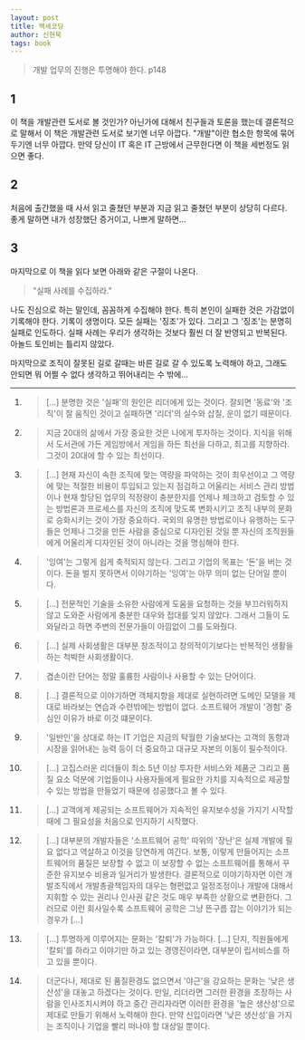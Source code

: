 ```yaml
---
layout: post
title: 백세코딩
author: 신현묵
tags: book
---
```

> 개발 업무의 진행은 투명해야 한다. p148

## 1
이 책을 개발관련 도서로 볼 것인가? 아닌가에 대해서 친구들과 토론을 했는데 결론적으로 말해서 이 책은 개발관련 도서로 보기엔 너무 아깝다. "개발"이란 협소한 항목에 묶어 두기엔 너무 아깝다. 만약 당신이 IT 혹은 IT 근방에서 근무한다면 이 책을 세번정도 읽으면 좋다. 

## 2
처음에 출간했을 때 사서 읽고 줄쳤던 부분과 지금 읽고 줄쳤던 부분이 상당히 다르다. 좋게 말하면 내가 성장했단 증거이고, 나쁘게 말하면...

## 3
마지막으로 이 책을 읽다 보면 아래와 같은 구절이 나온다.

> "실패 사례를 수집하라."

나도 진심으로 하는 말인데, 꼼꼼하게 수집해야 한다. 특히 본인이 실패한 것은 가감없이 기록해야 한다. 기록이 생명이다. 모든 실패는 '징조'가 있다. 그리고 그 '징조'는 분명히 실패로 인도하다. 실패 사례는 우리가 생각하는 것보다 훨씬 더 잘 반영되고 반복된다. 아놀드 토인비는 틀리지 않았다.

마지막으로 조직이 잘못된 길로 갈때는 바른 길로 갈 수 있도록 노력해야 하고, 그래도 안되면 뭐 어쩔 수 없다 생각하고 뛰어내리는 수 밖에...

----

1. > [...] 분명한 것은 '실패'의 원인은 리더에게 있는 것이다. 잘되면 '동료'와  '조직'이 잘 움직인 것이고 실패하면 '리더'의 실수와 삽질, 운이 없기 때문이다.

2. > 지금 20대의 삶에서 가장 중요한 것은 나에게 투자하는 것이다. 지식을 위해서 도서관에 가든 게임방에서 게임을 하든 최선을 다하고, 최고를 지향하라. 그것이 20대에 할 수 있는 최선이다.

3. > [...] 현재 자신이 속한 조직에 맞는 역량을 파악하는 것이 최우선이고 그 역량에 맞는 적절한 비용이 투입되고 있는지 점검하고 어울리는 서비스 관리 방법이나 현재 할당된 업무의 적정량이 충분한지를 언제나 체크하고 검토할 수 있는 방법론과 프로세스를 자신의 조직에 맞도록 변화시키고 조직 내부의 문화로 승화시키는 것이 가장 중요하다. 국외의 유명한 방법로이나 유행하는 도구들은 언제나 그것을 만든 사람을 중심으로 디자인된 것일 뿐 자신의 조직원들에게 어울리게 디자인된 것이 아니라는 것을 명심해야 한다.

4. > '잉여'는 그렇게 쉽게 축적되지 않는다. 그리고 기업의 목표는 '돈'을 버는 것이다. 돈을 벌지 못하면서 이야기하는 '잉여'는 아무 의미 없는 단어일 뿐이다.

5. > [...] 전문적인 기술을 소유한 사람에게 도움을 요청하는 것을 부끄러워하지 않고 도와준 사람에게 충분한 대우와 접대를 잊지 않았다. 그래서 그들이 도와달라고 하면 주변의 전문가들이 아낌없이 그를 도와줬다.

6. > [...] 실제 사회생활은 대부분 창조적이고 창의적이기보다는 반복적인 생활을 하는 척박한 사회생활이다.

7. > 겸손이란 단어는 정말 훌륭한 사람이나 사용할 수 있는 단어이다.

8. > [...] 결론적으로 이야기하면 객체지향을 제대로 실현하려면 도메인 모델을 제대로 바라보는 연습과 수련밖에는 방법이 없다. 소프트웨어 개발이 '경험' 중심인 이유가 바로 이것 떄문이다.

9. > '일반인'을 상대로 하는 IT 기업은 지금의 탁월한 기술보다는 고객의 동향과 시장을 읽어내는 능력 등이 더 중요하고 대규모 자본의 이동이 필수적이다.

10. > [...] 고집스러운 리더들이 최소 5년 이상 투자한 서비스와 제품군 그리고 품질 요소 덕분에 기업들이나 사용자들에게 필요한 가치를 지속적으로 제공할 수 있는 방법을 만들었기 때문에 성공했다고 볼 수 있다.

11. > [...] 고객에게 제공되는 소프트웨어가 지속적인 유지보수성을 가지기 시작할 때에 그 필요성을 처음으로 인지하기 시작했다.

12. > [...] 대부분의 개발자들은 '소프트웨어 공학' 따위의 '장난'은 실제 개발에 필요 없다고 역살하고 이것을 당연하게 여긴다. 보통, 이렇게 만들어지는 소프트웨어의 품질은 보장할 수 없고 이 보장할 수 없는 소프트웨어를 통해서 꾸준한 유지보수 비용과 일거리가 발생한다. 결론적으로 이야기하자면 이런 개발조직에서 개발총괄책임자의 대우는 형편없고 일정조정이나 개발에 대해서 지휘할 수 있는 권리나 인사권 같은 것도 매우 부족한 상황으로 변환한다. 그러므로 이런 회사일수록 소프트웨어 공학은 그냥 뜬구름 잡는 이야기가 되는 경우가 [...]

13. > [...] 투명하게 이루어지는 문화는 '칼퇴'가 가능하다. [...] 단지, 직원들에게 '칼퇴'를 하라고 이야기만 하고 있는 경영진이라면, 대부분이 립서비스를 하고 있을 뿐이다.

14. > 더군다나, 제대로 된 품질환경도 없으면서 '야근'을 강요하는 문화는 '낮은 생산성'을 대놓고 하겠다는 것이다. 만일, 리더라면 그러한 환경을 조장하는 사람을 인사조치시켜야 하고 중간 관리자라면 이러한 환경을 '높은 생산성'으로 제대로 만들기 위해서 노력해야 한다. 만약 신입이라면 '낮은 생산성'을 가지는 조직이나 기업을 빨리 떠나야 할 대상일 뿐이다.







